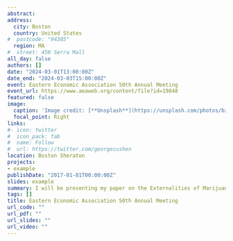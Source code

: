 ```yaml
---
abstract: 
address:
  city: Boston
  country: United States
#  postcode: "94305"
  region: MA
#  street: 450 Serra Mall
all_day: false
authors: []
date: "2024-03-01T13:00:00Z"
date_end: "2024-03-03T15:00:00Z"
event: Eastern Economic Association 50th Annual Meeting
event_url: https://www.aeaweb.org/content/file?id=19848
featured: false
image:
  caption: 'Image credit: [**Unsplash**](https://unsplash.com/photos/bzdhc5b3Bxs)'
  focal_point: Right
links:
#- icon: twitter
#  icon_pack: fab
#  name: Follow
#  url: https://twitter.com/georgecushen
location: Boston Sheraton
projects:
- example
publishDate: "2017-01-01T00:00:00Z"
slides: example
summary: I will be presenting my paper on the Externalities of Marijuana Legalization, Marijuana Use in Non-Legalizing States.
tags: []
title: Eastern Economic Association 50th Annual Meeting
url_code: ""
url_pdf: ""
url_slides: ""
url_video: ""
---
```


